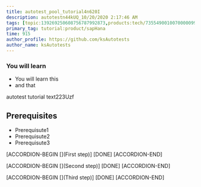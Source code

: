 ```yaml
---
title: autotest_pool_tutorial4n620I
description: autotestn44kUQ_10/20/2020 2:17:46 AM
tags: [topic:139269250608756787992873,products:tech/73554900100700000996,tutorial:experience/advanced]
primary_tag: tutorial:product/sapHana
time: 915
author_profile: https://github.com/ksAutotests
author_name: ksAutotests
---
```

### You will learn
- You will learn this
- and that

autotest tutorial text223Uzf

## Prerequisites
- Prerequisute1
- Prerequisute2
- Prerequisute3

[ACCORDION-BEGIN [](First step)]
[DONE]
[ACCORDION-END]

[ACCORDION-BEGIN [](Second step)]
[DONE]
[ACCORDION-END]

[ACCORDION-BEGIN [](Third step)]
[DONE]
[ACCORDION-END]

